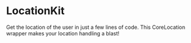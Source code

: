 # LocationKit
Get the location of the user in just a few lines of code. This CoreLocation wrapper makes your location handling a blast!
